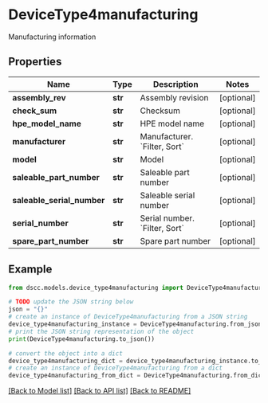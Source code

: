 # DeviceType4manufacturing

Manufacturing information

## Properties

Name | Type | Description | Notes
------------ | ------------- | ------------- | -------------
**assembly_rev** | **str** | Assembly revision | [optional] 
**check_sum** | **str** | Checksum | [optional] 
**hpe_model_name** | **str** | HPE model name | [optional] 
**manufacturer** | **str** | Manufacturer. &#x60;Filter, Sort&#x60; | [optional] 
**model** | **str** | Model | [optional] 
**saleable_part_number** | **str** | Saleable part number | [optional] 
**saleable_serial_number** | **str** | Saleable serial number | [optional] 
**serial_number** | **str** | Serial number. &#x60;Filter, Sort&#x60; | [optional] 
**spare_part_number** | **str** | Spare part number | [optional] 

## Example

```python
from dscc.models.device_type4manufacturing import DeviceType4manufacturing

# TODO update the JSON string below
json = "{}"
# create an instance of DeviceType4manufacturing from a JSON string
device_type4manufacturing_instance = DeviceType4manufacturing.from_json(json)
# print the JSON string representation of the object
print(DeviceType4manufacturing.to_json())

# convert the object into a dict
device_type4manufacturing_dict = device_type4manufacturing_instance.to_dict()
# create an instance of DeviceType4manufacturing from a dict
device_type4manufacturing_from_dict = DeviceType4manufacturing.from_dict(device_type4manufacturing_dict)
```
[[Back to Model list]](../README.md#documentation-for-models) [[Back to API list]](../README.md#documentation-for-api-endpoints) [[Back to README]](../README.md)


